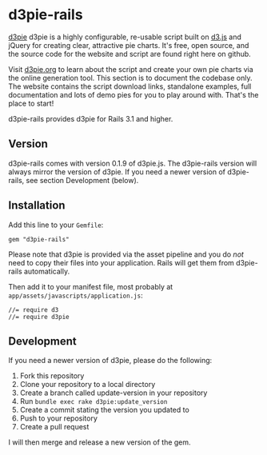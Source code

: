 # d3pie-rails

[d3pie](http://github.com/benkeen/d3pie)
d3pie is a highly configurable, re-usable script built on [d3.js](https://d3js.org/) and jQuery 
for creating clear, attractive pie charts. It's free, open source, and the 
source code for the website and script are found right here on github.

Visit [d3pie.org](http://d3pie.org) to learn about the script and create your own pie charts 
via the online generation tool. This section is to document the codebase 
only. The website contains the script download links, standalone examples, 
full documentation and lots of demo pies for you to play around with. 
That's the place to start!

d3pie-rails provides d3pie for Rails 3.1 and higher.

## Version

d3pie-rails comes with version 0.1.9 of d3pie.js. The d3pie-rails version will
always mirror the version of d3pie. If you need a newer version of
d3pie-rails, see section Development (below).


## Installation

Add this line to your `Gemfile`:

    gem "d3pie-rails"

Please note that d3pie is provided via the asset pipeline and you do *not*
need to copy their files into your application. Rails will get them from
d3pie-rails automatically.

Then add it to your manifest file, most probably at
`app/assets/javascripts/application.js`:

    //= require d3
    //= require d3pie

## Development

If you need a newer version of d3pie, please do the following:

1. Fork this repository
2. Clone your repository to a local directory
3. Create a branch called update-version in your repository
4. Run `bundle exec rake d3pie:update_version`
5. Create a commit stating the version you updated to
6. Push to your repository
7. Create a pull request

I will then merge and release a new version of the gem.
